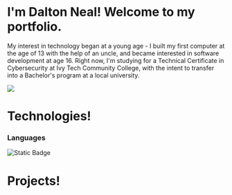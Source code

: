 # I'm Dalton Neal! Welcome to my portfolio.
My interest in technology began at a young age - I built my first computer at the age of 13 with the help of an uncle, and became interested in software development at age 16. Right now, I'm studying for a Technical Certificate in Cybersecurity at Ivy Tech Community College, with the intent to transfer into a Bachelor's program at a local university.

<a href="mailto:nealdalton99@gmail.com?"><img src="https://img.shields.io/badge/gmail-%23DD0031.svg?&style=for-the-badge&logo=gmail&logoColor=white"/></a>

# Technologies!
### Languages
![Static Badge](https://img.shields.io/badge/Python-3.11-blue)

# Projects!

